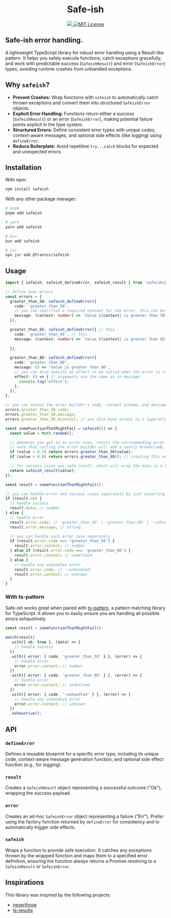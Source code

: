 <h1 align="center">Safe-ish</h1>

<div align="center">
  <a href="https://bundlejs.com/?q=safeish" >
    <img src="https://deno.bundlejs.com/badge?q=safeish@0.1.0" />
  </a>

  <a href="https://github.com/frantss/safeish/blob/main/LICENSE">
    <img alt="MIT License" src="https://img.shields.io/github/license/frantss/safeish?logo=open-source-initiative" />
  </a>
</div>

<h2>Safe-ish error handling.</h2>

A lightweight TypeScript library for robust error handling using a Result-like pattern. It helps you safely execute functions, catch exceptions gracefully, and work with predictable success (`SafeishResult`) and error (`SafeishError`) types, avoiding runtime crashes from unhandled exceptions.

## Why `safeish`?

-   **Prevent Crashes:** Wrap functions with `safeish` to automatically catch thrown exceptions and convert them into structured `SafeishError` objects.
-   **Explicit Error Handling:** Functions return either a success (`SafeishResult`) or an error (`SafeishError`), making potential failure points explicit in the type system.
-   **Structured Errors:** Define consistent error types with unique codes, context-aware messages, and optional side effects (like logging) using `defineError`.
-   **Reduce Boilerplate:** Avoid repetitive `try...catch` blocks for expected and unexpected errors.


## Installation

With npm:

```bash
npm install safeish
```

With any other package manager:

```bash
# pnpm
pnpm add safeish

# yarn
yarn add safeish

# bun
bun add safeish

# jsr
npx jsr add @frantss/safeish
```

## Usage

```typescript
import { safeish, safeish_defineError, safeish_result } from 'safeish/prefixed';

// define your errors
const errors = {
  greater_than_50: safeish_defineError({
    code: 'greater_than_50',
    // you can specified a required context for the error, this can be used for building the message or handling the error
    message: (context: number) => `Value ${context} is greater than 50`,
  }),

  greater_than_65: safeish_defineError({ // this
    code: 'greater_than_65', // this
    message: (context: number) => `Value ${context} is greater than 65`,
    
  }),

  greater_than_80: safeish_defineError({
    code: 'greater_than_80',
    message: () => 'Value is greater than 80',
    // you can also specify an effect to be called when the error is created
    effect: () => { // arguments are the same as in message
      console.log('effect');
    },
  }),
};

// you can access the error builder's code, context schema, and message builder if needed
errors.greater_than_50.code;
errors.greater_than_50.message;
errors.greater_than_50.$context; // you also have access to a type-only property to easily reference the context type

const someFunctionThatMightFail = safeish(() => {
  const value = Math.random();

  // whenever you get to an error case, return the corresponding error instead of throwing or returning void or undefined
  // note that calling the error builder will add a sentry breadcrumb, this will be useful for debugging
  if (value > 0.5) return errors.greater_than_50(value);
  if (value > 0.8) return errors.greater_than_80(); // creating this error will trigger the effect

  // for success cases use safe_result, which will wrap the data in a Safe_Result object
  return safeish_result(value);
});

const result = someFunctionThatMightFail();

// you can handle error and success cases separately by just asserting the value of ok
if (result.ok) {
  // handle success
  result.data; // number
} else {
  // handle error
  result.error.code; // 'greater_than_50' | 'greater_than_80' | '~unhandled'
  result.error.message; // string

  // you can handle each error case separately
  if (result.error.code === 'greater_than_50') {
    result.error.context; // number
  } else if (result.error.code === 'greater_than_80') {
    result.error.context; // undefined
  } else {
    // handle any unhandled error
    result.error.code; // '~unhandled'
    result.error.context; // unknown
  }
}
```

### With ts-pattern

Safe-ish works great when paired with [ts-pattern](https://github.com/gvergnaud/ts-pattern), a pattern matching library for TypeScript.
It allows you to easily ensure you are handling all possible errors exhaustively.

```typescript
const result = someFunctionThatMightFail();

match(result)
  .with({ ok: true }, (data) => {
    // handle success
  })
  .with({ error: { code: 'greater_than_50' } }, (error) => {
    // handle error
    error.error.context; // number
  })
  .with({ error: { code: 'greater_than_80' } }, (error) => {
    // handle error
    error.error.context; // undefined
  })
  .with({ error: { code: '~unhandled' } }, (error) => {
    // handle any unhandled error
    error.error.context; // unknown
  })
  .exhaustive();
```

## API

### `defineError`

Defines a reusable blueprint for a specific error type, including its unique code, context-aware message generation function, and optional side effect function (e.g., for logging).

### `result`

Creates a `SafeishResult` object representing a successful outcome ("Ok"), wrapping the success payload.

### `error`

Creates an ad-hoc `SafeishError` object representing a failure ("Err"). Prefer using the factory function returned by `defineError` for consistency and to automatically trigger side effects.

### `safeish`

Wraps a function to provide safe execution. It catches any exceptions thrown by the wrapped function and maps them to a specified error definition, ensuring the function always returns a Promise resolving to a `SafeishResult` or `SafeishError`.


## Inspirations

This library was inspired by the following projects:

- [neverthrow](https://github.com/supermacro/neverthrow)
- [ts-results](https://github.com/vultix/ts-results)
